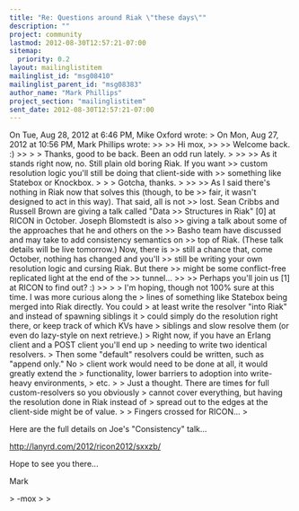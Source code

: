 ```yaml
---
title: "Re: Questions around Riak \"these days\""
description: ""
project: community
lastmod: 2012-08-30T12:57:21-07:00
sitemap:
  priority: 0.2
layout: mailinglistitem
mailinglist_id: "msg08410"
mailinglist_parent_id: "msg08383"
author_name: "Mark Phillips"
project_section: "mailinglistitem"
sent_date: 2012-08-30T12:57:21-07:00
---
```



On Tue, Aug 28, 2012 at 6:46 PM, Mike Oxford  wrote:
&gt; On Mon, Aug 27, 2012 at 10:56 PM, Mark Phillips  wrote:
&gt;&gt;
&gt;&gt; Hi mox,
&gt;&gt;
&gt;&gt; Welcome back. :)
&gt;&gt;
&gt;
&gt; Thanks, good to be back. Been an odd run lately.
&gt;
&gt;&gt;
&gt;&gt; As it stands right now, no. Still plain old boring Riak. If you want
&gt;&gt; custom resolution logic you'll still be doing that client-side with
&gt;&gt; something like Statebox or Knockbox.
&gt;
&gt;
&gt; Gotcha, thanks.
&gt;
&gt;&gt;
&gt;&gt; As I said there's nothing in Riak now that solves this (though, to be
&gt;&gt; fair, it wasn't designed to act in this way). That said, all is not
&gt;&gt; lost. Sean Cribbs and Russell Brown are giving a talk called "Data
&gt;&gt; Structures in Riak" [0] at RICON in October. Joseph Blomstedt is also
&gt;&gt; giving a talk about some of the approaches that he and others on the
&gt;&gt; Basho team have discussed and may take to add consistency semantics on
&gt;&gt; top of Riak. (These talk details will be live tomorrow.) Now, there is
&gt;&gt; still a chance that, come October, nothing has changed and you'll
&gt;&gt; still be writing your own resolution logic and cursing Riak. But there
&gt;&gt; might be some conflict-free replicated light at the end of the
&gt;&gt; tunnel...
&gt;&gt;
&gt;&gt; Perhaps you'll join us [1] at RICON to find out? :)
&gt;&gt;
&gt;
&gt; I'm hoping, though not 100% sure at this time. I was more curious along the
&gt; lines of something like Statebox being merged into Riak directly. You could
&gt; at least write the resolver "into Riak" and instead of spawning siblings it
&gt; could simply do the resolution right there, or keep track of which KVs have
&gt; siblings and slow resolve them (or even do lazy-style on next retrieve.)
&gt; Right now, if you have an Erlang client and a POST client you'll end up
&gt; needing to write two identical resolvers.
&gt; Then some "default" resolvers could be written, such as "append only." No
&gt; client work would need to be done at all, it would greatly extend the
&gt; functionality, lower barriers to adoption into write-heavy environments,
&gt; etc.
&gt;
&gt; Just a thought. There are times for full custom-resolvers so you obviously
&gt; cannot cover everything, but having the resolution done in Riak instead of
&gt; spread out to the edges at the client-side might be of value.
&gt;
&gt; Fingers crossed for RICON...
&gt;

Here are the full details on Joe's "Consistency" talk...

http://lanyrd.com/2012/ricon2012/sxxzb/

Hope to see you there...

Mark


&gt; -mox
&gt;
&gt;

